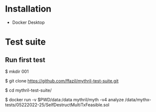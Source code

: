 # Installation

 - Docker Desktop

# Test suite

## Run first test

$ mkdir 001

$ git clone https://github.com/ffazil/mythril-test-suite.git

$ cd mythril-test-suite/

$ docker run -v $PWD/data:/data mythril/myth -v4 analyze /data/mythx-tests/05222022-25/SelfDestructMultiTxFeasible.sol